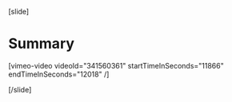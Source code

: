 [slide]
# Summary

[vimeo-video videoId="341560361" startTimeInSeconds="11866" endTimeInSeconds="12018" /]

[/slide]